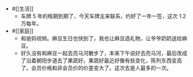 - #[[生活]]
    - 车牌 5 年的租期到期了，今天车牌主来联系，约好了一年一签，这次 1.2 万每年。
- #[[家庭]]
    - 和爸妈视频。麻豆生日也快到了，我也让麻豆选礼物，让爷爷奶奶送给麻豆。
    - 好久没有和麻豆一起去亮马河散步了，本来下午说好去亮马河，最后改成了沿着朝阳步道去了果蔬好。果蔬好最近好像有些变化，陈列东西变高了。会员价格和非会员价的价差变大了。这次去是人最多的一次。
